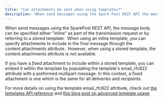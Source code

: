 ```yaml
---
title: "Can attachments be sent when using templates?"
description: "When send messages using the Spark Post REST API the message body can be specified either inline as part of the transmission request or by referring to a stored template When using an inline template you can specify attachments to include in the final message through the content attachments attribute..."
---
```


When send messages using the SparkPost REST API, the message body can be specified either "inline" as part of the transmission request or by referring to a stored template.  When using an inline template, you can specify attachments to include in the final message through the content.attachments attribute.  However, when using a stored template, the content.attachments attribute is not available.

If you have a *fixed* attachment to include within a stored template, you can embed it within the template by populating the template's email_rfc822 attribute with a preformed multipart message. In this context, a fixed attachment is one which is the same for all deliveries and recipients.

For more details on using the template email_rfc822 attribute, check out [the templates API reference](https://developers.sparkpost.com/api/templates) and [this blog post on advanced template usage](https://www.sparkpost.com/blog/advanced-email-templates/).
